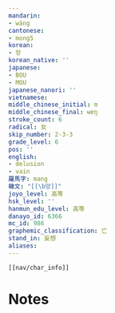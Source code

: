 ```yaml
---
mandarin:
- wàng
cantonese:
- mong5
korean:
- 망
korean_native: ''
japanese:
- BOU
- MOU
japanese_nanori: ''
vietnamese:
middle_chinese_initial: m
middle_chinese_final: ʉɐŋ
stroke_count: 6
radical: 女
skip_number: 2-3-3
grade_level: 6
pos: ''
english:
- delusion
- vain
羅馬字: mang
韓文: "[[\b망]]"
joyo_level: 高等
hsk_level: ''
hanmun_edu_level: 高等
danayo_id: 6366
mc_id: 986
graphemic_classification: 亡
stand_in: 妄想
aliases:
---
```

```meta-bind-embed
[[nav/char_info]]
```

# Notes
